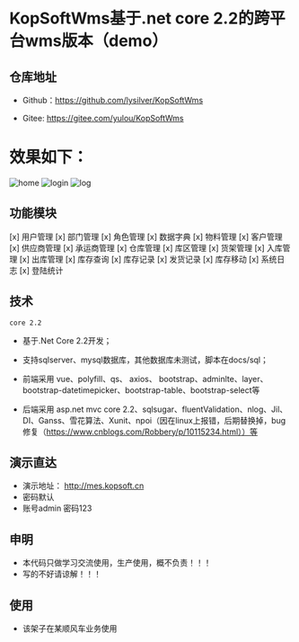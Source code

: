 # KopSoftWms基于.net core 2.2的跨平台wms版本（demo）


## 仓库地址

* Github：https://github.com/lysilver/KopSoftWms

* Gitee: https://gitee.com/yulou/KopSoftWms

# 效果如下：
![home](https://github.com/lysilver/KopSoftWms/blob/master/docs/img/20190305145657.png)
![login](https://github.com/lysilver/KopSoftWms/blob/master/docs/img/20190305145807.png)
![log](https://github.com/lysilver/KopSoftWms/blob/master/docs/img/20190305145740.png)

## 功能模块
[x] 用户管理
[x] 部门管理
[x] 角色管理
[x] 数据字典
[x] 物料管理
[x] 客户管理
[x] 供应商管理
[x] 承运商管理
[x] 仓库管理
[x] 库区管理
[x] 货架管理
[x] 入库管理
[x] 出库管理
[x] 库存查询
[x] 库存记录
[x] 发货记录
[x] 库存移动
[x] 系统日志
[x] 登陆统计
  

## 技术
`core 2.2`

* 基于.Net Core 2.2开发；

* 支持sqlserver、mysql数据库，其他数据库未测试，脚本在docs/sql；

* 前端采用 vue、polyfill、qs、 axios、 bootstrap、adminlte、layer、bootstrap-datetimepicker、bootstrap-table、bootstrap-select等

* 后端采用 asp.net mvc core 2.2、sqlsugar、fluentValidation、nlog、Jil、DI、Ganss、雪花算法、Xunit、npoi（因在linux上报错，后期替换掉，bug修复（https://www.cnblogs.com/Robbery/p/10115234.html））等


## 演示直达
* 演示地址： http://mes.kopsoft.cn
* 密码默认
* 账号admin 密码123 

## 申明
* 本代码只做学习交流使用，生产使用，概不负责！！！
* 写的不好请谅解！！！

## 使用
* 该架子在某顺风车业务使用

